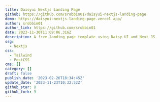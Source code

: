 ```yaml
---
title: Daisyui Nextjs Landing Page
github: https://github.com/srobbin01/daisyui-nextjs-landing-page
demo: https://daisyui-nextjs-landing-page.vercel.app/
author: srobbin01
author_link: https://github.com/srobbin01
date: 2023-11-30T11:09:06.316Z
description: A free landing page template using Daisy UI and Next JS
ssg:
  - Nextjs
css:
  - Tailwind
  - PostCSS
cms: []
category: []
draft: false
publish_date: '2023-02-26T18:34:45Z'
update_date: '2023-11-23T10:32:52Z'
github_star: 8
github_fork: 9
---
```

